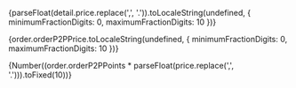 {parseFloat(detail.price.replace(',', '.')).toLocaleString(undefined, { minimumFractionDigits: 0, maximumFractionDigits: 10 })}

{order.orderP2PPrice.toLocaleString(undefined, { minimumFractionDigits: 0, maximumFractionDigits: 10 })}

{Number((order.orderP2PPoints * parseFloat(price.replace(',', '.'))).toFixed(10))}